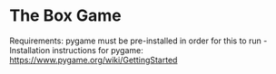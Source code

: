 # The Box Game
Requirements: pygame must be pre-installed in order for this to run
  -Installation instructions for pygame: https://www.pygame.org/wiki/GettingStarted


